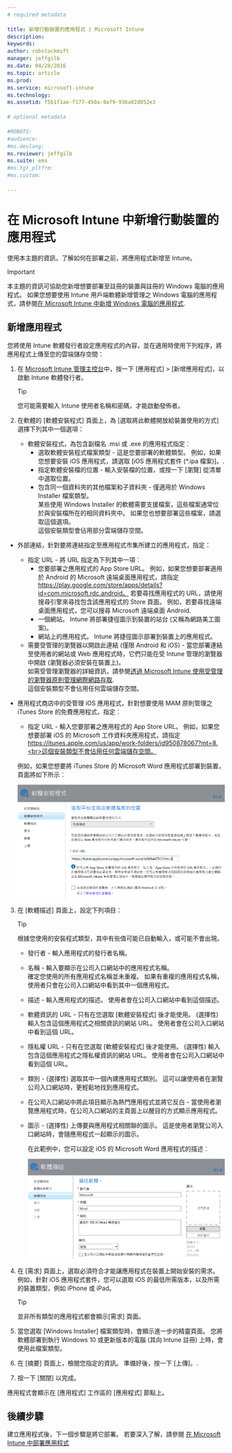 ```yaml
---
# required metadata

title: 新增行動裝置的應用程式 | Microsoft Intune
description:
keywords:
author: robstackmsft
manager: jeffgilb
ms.date: 04/28/2016
ms.topic: article
ms.prod:
ms.service: microsoft-intune
ms.technology:
ms.assetid: f5b1f1ae-f177-450a-9af9-936a02d052e3

# optional metadata

#ROBOTS:
#audience:
#ms.devlang:
ms.reviewer: jeffgilb
ms.suite: ems
#ms.tgt_pltfrm:
#ms.custom:

---
```


# 在 Microsoft Intune 中新增行動裝置的應用程式

使用本主題的資訊，了解如何在部署之前，將應用程式新增至 Intune。


> [!IMPORTANT]
> 本主題的資訊可協助您新增想要部署至註冊的裝置與註冊的 Windows 電腦的應用程式。 如果您想要使用 Intune 用戶端軟體新增管理之 Windows 電腦的應用程式，請參閱[在 Microsoft Intune 中新增 Windows 電腦的應用程式](add-apps-for-windows-pcs-in-microsoft-intune.md).

## 新增應用程式
您將使用 Intune 軟體發行者設定應用程式的內容，並在適用時使用下列程序，將應用程式上傳至您的雲端儲存空間：

1.  在 [Microsoft Intune 管理主控台](https://manage.microsoft.com)中，按一下 [應用程式] &gt; [新增應用程式]，以啟動 Intune 軟體發行者。

    > [!TIP]
    > 您可能需要輸入 Intune 使用者名稱和密碼，才能啟動發佈者。

2.  在軟體的 [軟體安裝程式] 頁面上，為 [選取將此軟體開放給裝置使用的方式] 選擇下列其中一個選項：
    - 軟體安裝程式，為包含副檔名 .msi 或 .exe 的應用程式指定︰
        - 選取軟體安裝程式檔案類型 - 這是您要部署的軟體類型。 例如，如果您想要安裝 iOS 應用程式，請選取 [iOS 應用程式套件 (&#42;.ipa 檔案)]。.
        - 指定軟體安裝檔的位置 - 輸入安裝檔的位置，或按一下 [瀏覽] 從清單中選取位置。
        - 包含同一個資料夾的其他檔案和子資料夾 - 僅適用於 Windows Installer 檔案類型。<br>某些使用 Windows Installer 的軟體需要支援檔案，這些檔案通常位於與安裝檔所在的相同資料夾中。 如果您也想要部署這些檔案，請選取這個選項。<br>這個安裝類型會佔用部分雲端儲存空間。

  -   外部連結，針對要將連結指定至應用程式市集所建立的應用程式，指定：

        - 指定 URL - 將 URL 指定為下列其中一項︰
            - 您要部署之應用程式的 App Store URL。 例如，如果您想要部署適用於 Android 的 Microsoft 遠端桌面應用程式，請指定 https://play.google.com/store/apps/details?id=com.microsoft.rdc.android。 若要尋找應用程式的 URL，請使用搜尋引擎來尋找包含該應用程式的 Store 頁面。 例如，若要尋找遠端桌面應用程式，您可以搜尋 Microsoft 遠端桌面 Android.
            - 一個網站。 Intune 將部署捷徑圖示到裝置的站台 (又稱為網路美工圖案)。
            - 網站上的應用程式。 Intune 將捷徑圖示部署到裝置上的應用程式。
        - 需要受管理的瀏覽器以開啟此連結 (僅限 Android 和 iOS) - 當您部署連結至使用者的網站或 Web 應用程式時，它們只能在受 Intune 管理的瀏覽器中開啟 (瀏覽器必須安裝在裝置上)。<br>如需受管理瀏覽器的詳細資訊，請參閱[透過 Microsoft Intune 使用受管理的瀏覽器原則管理網際網路存取](manage-internet-access-using-managed-browser-policies.md).<br>這個安裝類型不會佔用任何雲端儲存空間。

  -   應用程式商店中的受管理 iOS 應用程式，針對想要使用 MAM 原則管理之 iTunes Store 的免費應用程式，指定︰

        - 指定 URL - 輸入您要部署之應用程式的 App Store URL。 例如，如果您想要部署 iOS 的 Microsoft 工作資料夾應用程式，請指定 https://itunes.apple.com/us/app/work-folders/id950878067?mt=8.<br>這個安裝類型不會佔用任何雲端儲存空間。

        例如，如果您想要將 iTunes Store 的 Microsoft Word 應用程式部署到裝置，頁面將如下所示︰
        
        ![Intune 軟體發行者](./media/publisher-for-mobile.png)

3.  在 [軟體描述] 頁面上，設定下列項目：

    > [!TIP]
    > 根據您使用的安裝程式類型，其中有些值可能已自動輸入，或可能不會出現。

    - 發行者 - 輸入應用程式的發行者名稱。
    - 名稱 - 輸入要顯示在公司入口網站中的應用程式名稱。<br>確定您使用的所有應用程式名稱並未重複。 如果有重複的應用程式名稱，使用者只會在公司入口網站中看到其中一個應用程式。
    - 描述 - 輸入應用程式的描述。 使用者會在公司入口網站中看到這個描述。
    - 軟體資訊的 URL - 只有在您選取 [軟體安裝程式] 後才能使用。 (選擇性) 輸入包含這個應用程式之相關資訊的網站 URL。 使用者會在公司入口網站中看到這個 URL。
    - 隱私權 URL - 只有在您選取 [軟體安裝程式] 後才能使用。 (選擇性) 輸入包含這個應用程式之隱私權資訊的網站 URL。 使用者會在公司入口網站中看到這個 URL。
    - 類別 - (選擇性) 選取其中一個內建應用程式類別。 這可以讓使用者在瀏覽公司入口網站時，更輕鬆地找到應用程式。
    - 在公司入口網站中將此項目顯示為熱門應用程式並將它反白 - 當使用者瀏覽應用程式時，在公司入口網站的主頁面上以醒目的方式顯示應用程式。
    - 圖示 - (選擇性) 上傳要與應用程式相關聯的圖示。 這是使用者瀏覽公司入口網站時，會隨應用程式一起顯示的圖示。

        在此範例中，您可以設定 iOS 的 Microsoft Word 應用程式的描述︰

        ![軟體描述範例](./media/ios-software-description.png)

4.  在 [需求] 頁面上，選取必須符合才能讓應用程式在裝置上開始安裝的需求。 例如，針對 iOS 應用程式套件，您可以選取 iOS 的最低所需版本，以及所需的裝置類型，例如 iPhone 或 iPad。

    > [!TIP]
    > 並非所有類型的應用程式都會顯示[需求] 頁面。

5.  當您選取 [Windows Installer] 檔案類型時，會顯示進一步的精靈頁面。 您將軟體部署到執行 Windows 10 或更新版本的電腦 (其向 Intune 註冊) 上時，會使用此檔案類型。

6.  在 [摘要] 頁面上，檢閱您指定的資訊。 準備好後，按一下 [上傳]。.

7.  按一下 [關閉] 以完成。

應用程式會顯示在 [應用程式] 工作區的 [應用程式] 節點上。


## 後續步驟

建立應用程式後，下一個步驟是將它部署。 若要深入了解，請參閱 [在 Microsoft Intune 中部署應用程式](deploy-apps.md)





<!--HONumber=May16_HO1-->


